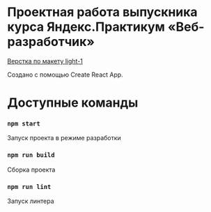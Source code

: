 # Проектная работа выпускника курса Яндекс.Практикум «Веб-разработчик»

[Верстка по макету light-1](https://www.figma.com/file/6FMWkB94wE7KTkcCgUXtnC/%D0%94%D0%B8%D0%BF%D0%BB%D0%BE%D0%BC%D0%BD%D1%8B%D0%B9-%D0%BF%D1%80%D0%BE%D0%B5%D0%BA%D1%82?type=design&node-id=891-3857&mode=design&t=HpF0n4tEfsnYQ2Ir-0)

Создано с помощью Create React App.

# Доступные команды


### `npm start`
Запуск проекта в режиме разработки

### `npm run build`
Сборка проекта

### `npm run lint`
Запуск линтера
